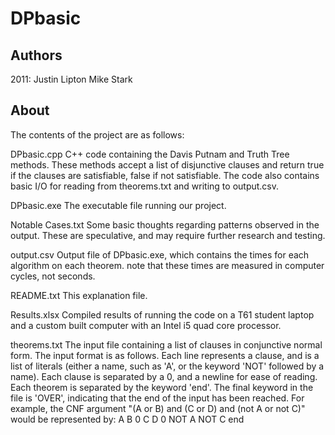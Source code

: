 # DPbasic
## Authors
2011:
Justin Lipton
Mike Stark

## About
The contents of the project are as follows:

DPbasic.cpp
  C++ code containing the Davis Putnam and Truth Tree methods.  These methods accept a list of disjunctive clauses and return true if the clauses are satisfiable, false if not satisfiable.  The code also contains basic I/O for reading from theorems.txt and writing to output.csv.
  
DPbasic.exe
  The executable file running our project.
  
Notable Cases.txt
  Some basic thoughts regarding patterns observed in the output.  These are speculative, and may require further research and testing.
  
output.csv
  Output file of DPbasic.exe, which contains the times for each algorithm on each theorem.  note that these times are measured in computer cycles, not seconds.
  
README.txt
  This explanation file.
  
Results.xlsx
  Compiled results of running the code on a T61 student laptop and a custom built computer with an Intel i5 quad core processor.
  
theorems.txt
  The input file containing a list of clauses in conjunctive normal form.  The input format is as follows.  Each line represents a clause, and is a list of literals (either a name, such as 'A', or the keyword 'NOT' followed by a name).  Each clause is separated by a 0, and a newline for ease of reading.  Each theorem is separated by the keyword 'end'.  The final keyword in the file is 'OVER', indicating that the end of the input has been reached.  For example, the CNF argument "(A or B) and (C or D) and (not A or not C)" would be represented by:
    A B 0
    C D 0
    NOT A NOT C
    end
